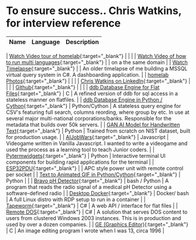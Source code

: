 # To ensure success.. Chris Watkins, for interview reference

| Name                                   | Language | Description                                                                                                        |
|----------------------------------------|----------|--------------------------------------------------------------------------------------------------------------------|

| [Watch Video tour of homelab](https://www.youtube.com/watch?v=JJKnIDl8ob0){:target="_blank"} |          |                                                                                                                    |
| [Watch Video of how to run multi languages](https://www.youtube.com/watch?v=tTli8XvmKPs){:target="_blank"} |          | on a the same domain                                                                                               |
| [Watch Timelapse](https://www.youtube.com/watch?v=gtIbHOxGvK4){:target="_blank"} |          | An older timelapse of me building a MSSQL virtual query system in C#. A dashboarding application.                |
| [homelab Photos](https://github.com/chris17453/homelab){:target="_blank"} |          |                                                                                                                    |
| [Chris Watkins on LinkedIn](https://www.linkedin.com/in/chris17453/){:target="_blank"} |          |                                                                                                                    |
| [Github](https://github.com/chris17453){:target="_blank"} |          |                                                                                                                    |
| [ddb Database Engine for Flat Files](https://github.com/watkinslabs/ddb){:target="_blank"} | C        | A refined version of ddb for sql access in a stateless manner on flatfiles.                                        |
| [ddb Database Engine in Python / Cython](https://github.com/chris17453/ddb){:target="_blank"} | Python/Cython | A stateless query engine for CSV's featuring full search, columns reording, where group by etc. In use at several major multi-national corporations/banks. Responsible for the metadata that builds over 50k servers. |
| [GAN AI Model for Handwritten Text](https://github.com/chris17453/cgan-MNIST-refactored.git){:target="_blank"} | Python   | Trained from scratch on NIST dataset, built for production usage.                                                  |
| [AIJobWars](https://github.com/chris17453/aijobwars){:target="_blank"} | Javascript | Videogame written in Vanilla Javascript. I wanted to write a videogame and used the process as a learning tool to teach Junior coders. |
| [Pytermwidgets](https://github.com/chris17453/py-term-widgets){:target="_blank"} | Python   | Interactive terminal UI components for building rapid applications for the terminal                               |
| [ESP32PDU](https://github.com/chris17453/esp32pdu){:target="_blank"} |          | APC style power unit with remote control per socket                                                               |
| [Text to Animated GIF in Python/Cython](https://github.com/chris17453/ttygif){:target="_blank"} | Python   |                                                                                                                    |
| [Bravo pH Detector](https://github.com/chris17453/bravo_pH){:target="_blank"} | bash / Python | A program that reads the radio signal of a medical pH Detector using a software-defined radio                   |
| [Desktop Docker](https://github.com/chris17453/desktop-docker){:target="_blank"} | Docker/ bash | A full Linux distro with RDP setup to run in a container                                                          |
| [Tapeworm](https://github.com/chris17453/tapeworm){:target="_blank"} | C#       | A web API / interface for flat files                                                                             |
| [Remote DOS](https://github.com/chris17453/remotedos){:target="_blank"} | C#       | A solution that serves DOS content to users from clustered Windows 2003 instances. This is in production and used by over a dozen companies. |
| [GE (Graphics Editor)](https://github.com/chris17453/ge){:target="_blank"} | C        | An image editing program I wrote when I was 13, circa 1996                                                        |
